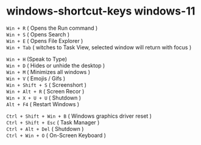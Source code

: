 # windows-shortcut-keys   windows-11

`Win + R` ( Opens the Run command ) <br>
`Win + S` ( Opens Search ) <br>
`Win + E` ( Opens File Explorer ) <br>
`Win + Tab` ( witches to Task View, selected window will return with focus ) <br>

`Win + H` (Speak to Type) <br>
`Win + D` ( Hides or unhide the desktop ) <br>
`Win + M` ( Minimizes all windows ) <br>
`Win + V` ( Emojis / Gifs ) <br>
`Win + Shift + S` ( Screenshort ) <br>
`Win + Alt + R` ( Screen Recor ) <br>
`Win + X + U + U` ( Shutdown ) <br>
`Alt + F4` ( Restart Windows ) <br>

`Ctrl + Shift + Win + B` ( Windows graphics driver reset ) <br>
`Ctrl + Shift + Esc` ( Task Manager ) <br>
`Ctrl + Alt + Del` ( Shutdown ) <br>
`Ctrl + Win + O` ( On-Screen Keyboard ) <br>


